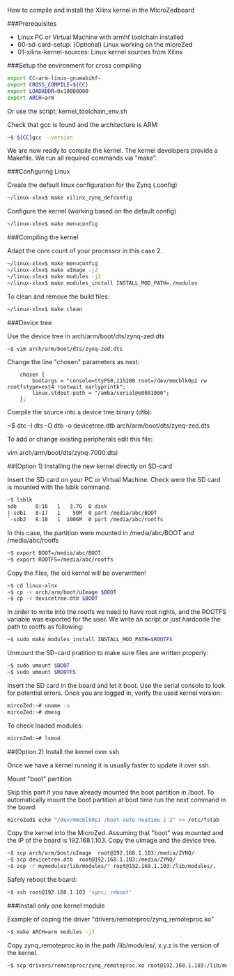 How to compile and install the Xilinx kernel in the MicroZedboard

###Prerequisites

- Linux PC or Virtual Machine with armhf toolchain installed
- 00-sd-card-setup: (Optional) Linux working on the microZed
- 01-xilinx-kernel-sources: Linux kernel sources from Xilinx

###Setup the environment for cross compiling

```sh
export CC=arm-linux-gnueabihf- 
export CROSS_COMPILE=${CC}
export LOADADDR=0x10008000
export ARCH=arm
```

Or use the script: kernel_toolchain_env.sh
	
Check that gcc is found and the architecture is ARM:
```sh
~$ ${CC}gcc --version
```

We are now ready to compile the kernel.
The kernel developers provide a Makefile.
We run all required commands via "make".

###Configuring Linux

Create the default linux configuration for the Zynq (.config)
 ```sh
~/linux-xlnx$ make xilinx_zynq_defconfig
```
		
Configure the kernel (working based on the default config)
```sh
~/linux-xlnx$ make menuconfig
```

###Compiling the kernel
    
Adapt the core count of your processor in this case 2.

```sh
~/linux-xlnx$ make menuconfig
~/linux-xlnx$ make uImage -j2
~/linux-xlnx$ make modules -j2
~/linux-xlnx$ make modules_install INSTALL_MOD_PATH=./modules 
```

To clean and remove the build files:

```sh
~/linux-xlnx$ make clean
```

###Device tree

 Use the device tree in arch/arm/boot/dts/zynq-zed.dts
 
 ```sh
~$ vim arch/arm/boot/dts/zynq-zed.dts
```

Change the line "chosen" parameters as next:

     	chosen {
     		bootargs = "console=ttyPS0,115200 root=/dev/mmcblk0p2 rw rootfstype=ext4 rootwait earlyprintk";
     		linux,stdout-path = "/amba/serial@e0001000";
     	};


Compile the source into a device tree binary (dtb):

~$ dtc -I dts -O dtb -o devicetree.dtb arch/arm/boot/dts/zynq-zed.dts 

To add or change existing peripherals edit this file:

vim arch/arm/boot/dts/zynq-7000.dtsi
	        
##(Option 1) Installing the new kernel directly on SD-card
 
Insert the SD card on your PC or Virtual Machine.
Check were the SD card is mounted with the lsblk command. 

```sh
~$ lsblk
sdb      8:16   1   3.7G  0 disk 
|-sdb1   8:17   1    50M  0 part /media/abc/BOOT
`-sdb2   8:18   1  1006M  0 part /media/abc/rootfs
```

In this case, the partition were mounted in /media/abc/BOOT and /media/abc/rootfs
 
 ```sh
~$ export BOOT=/media/abc/BOOT
~$ export ROOTFS=/media/abc/rootfs
```

Copy the files, the old kernel will be overwritten!

```sh
~$ cd linux-xlnx
~$ cp -v arch/arm/boot/uImage $BOOT
~$ cp -v devicetree.dtb $BOOT
```

In order to write into the rootfs we need to have root rights, and the ROOTFS variable was exported for the user.
We write an script or just hardcode the path to rootfs as following:

```sh
~$ sudo make modules_install INSTALL_MOD_PATH=$ROOTFS
```

Unmount the SD-card pratition to make sure files are written properly:

```sh
~$ sudo umount $BOOT
~$ sudo umount $ROOTFS
```

Insert the SD card in the board and let it boot.
Use the serial console to look for potential errors.
Once you are logged in, verify the used kernel version:

```sh
mircoZed:~# uname -a
mircoZed:~# dmesg
```

To check loaded modules:

```sh
microZed:~# lsmod
```

##(Option 2) Install the kernel over ssh
 
Once we have a kernel running it is usually faster to update it over ssh.

Mount "boot" partition

Skip this part if you have already mounted the boot partition in /boot.
To automatically mount the boot partition at boot time run the next command in the board:

```sh
microZed$ echo "/dev/mmcblk0p1 /boot auto noatime 1 2" >> /etc/fstab
```

Copy the kernel into the MicroZed.
Assuming that "boot" was mounted and the IP of the board is 192.168.1.103.
Copy the uImage and the device tree.

```sh
~$ scp arch/arm/boot/uImage  root@192.168.1.103:/media/ZYNQ/
~$ scp devicetree.dtb  root@192.168.1.103:/media/ZYNQ/
~$ scp -r mymodules/lib/modules/* root@192.168.1.103:/lib/modules/.
```

Safely reboot the board:

```sh
~$ ssh root@192.168.1.103 'sync; reboot'
```

###Install only one kernel module 

Example of coping the driver "drivers/remoteproc/zynq_remoteproc.ko" 

```sh
~$ make ARCH=arm modules -j2
```

Copy zynq_remoteproc.ko in the path /lib/modules/, x.y.z is the version of the kernel.

```sh
~$ scp drivers/remoteproc/zynq_remoteproc.ko root@192.168.1.103:/lib/modules/x.y.z/kernel/drivers/remoteproc/zynq_remoteproc.ko 
```
